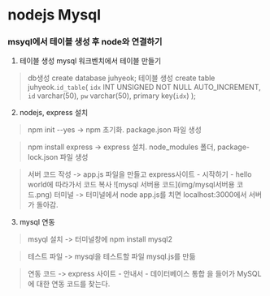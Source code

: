# nodejs Mysql
### msyql에서 테이블 생성 후 node와 연결하기

1. 테이블 생성
mysql 워크벤치에서 테이블 만들기

>db생성
create database juhyeok;
>테이블 생성
create table juhyeok.`id_table`(
	`idx` INT UNSIGNED NOT NULL AUTO_INCREMENT,
    `id` varchar(50),
    `pw` varchar(50),
    primary key(`idx`)
);


2. nodejs, express 설치
> npm init --yes
-> npm 초기화. package.json 파일 생성

> npm install express
-> express 설치. node_modules 폴더, package-lock.json 파일 생성

> 서버 코드 작성
-> app.js 파일을 만들고 express사이트 - 시작하기 - hello world에 따라가서 코드 복사
![mysql 서버용 코드](img/mysql서버용 코드.png)
> 터미널
-> 터미널에서 node app.js를 치면 localhost:3000에서 서버가 돌아감.


3. mysql 연동
> msyql 설치
-> 터미널창에 npm install mysql2

> 테스트 파일
-> mysql을 테스트할 파일 mysql.js를 만듦

> 연동 코드
-> express 사이트 - 안내서 - 데이터베이스 통합 을 들어가 MySQL에 대한 연동 코드를 찾는다.
